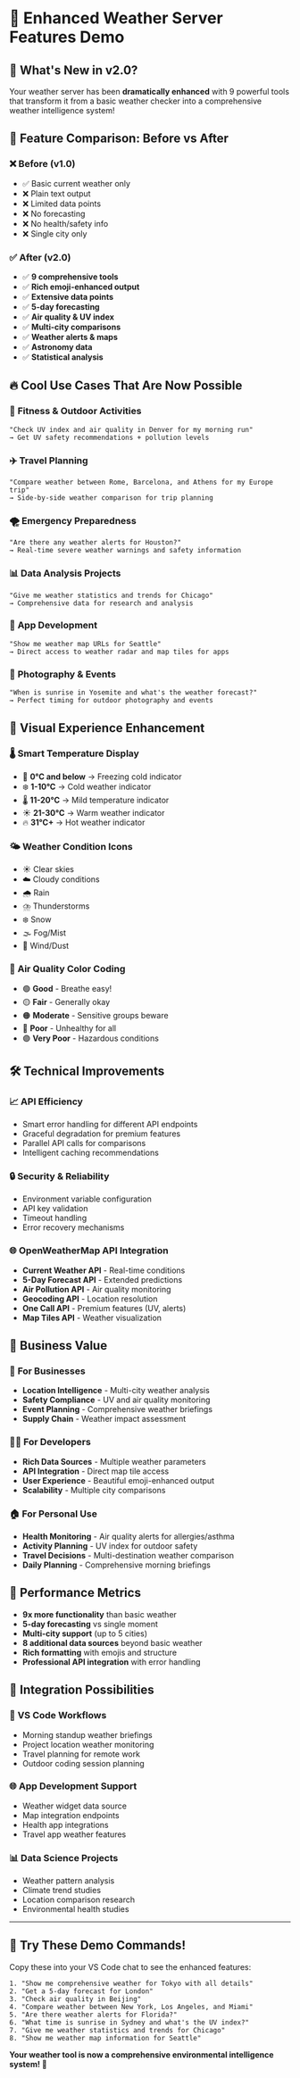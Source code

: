 # 🌟 Enhanced Weather Server Features Demo

## 🚀 What's New in v2.0?

Your weather server has been **dramatically enhanced** with 9 powerful tools that transform it from a basic weather checker into a comprehensive weather intelligence system!

## 🎯 Feature Comparison: Before vs After

### ❌ **Before (v1.0)**
- ✅ Basic current weather only
- ❌ Plain text output
- ❌ Limited data points
- ❌ No forecasting
- ❌ No health/safety info
- ❌ Single city only

### ✅ **After (v2.0)**
- ✅ **9 comprehensive tools**
- ✅ **Rich emoji-enhanced output**
- ✅ **Extensive data points**
- ✅ **5-day forecasting**
- ✅ **Air quality & UV index**
- ✅ **Multi-city comparisons**
- ✅ **Weather alerts & maps**
- ✅ **Astronomy data**
- ✅ **Statistical analysis**

## 🔥 **Cool Use Cases That Are Now Possible**

### 🏃 **Fitness & Outdoor Activities**
```
"Check UV index and air quality in Denver for my morning run"
→ Get UV safety recommendations + pollution levels
```

### ✈️ **Travel Planning**
```
"Compare weather between Rome, Barcelona, and Athens for my Europe trip"
→ Side-by-side weather comparison for trip planning
```

### 🌪️ **Emergency Preparedness**
```
"Are there any weather alerts for Houston?"
→ Real-time severe weather warnings and safety information
```

### 📊 **Data Analysis Projects**
```
"Give me weather statistics and trends for Chicago"
→ Comprehensive data for research and analysis
```

### 📱 **App Development**
```
"Show me weather map URLs for Seattle"
→ Direct access to weather radar and map tiles for apps
```

### 🌅 **Photography & Events**
```
"When is sunrise in Yosemite and what's the weather forecast?"
→ Perfect timing for outdoor photography and events
```

## 🎨 **Visual Experience Enhancement**

### 🌡️ **Smart Temperature Display**
- 🥶 **0°C and below** → Freezing cold indicator
- ❄️ **1-10°C** → Cold weather indicator  
- 🌡️ **11-20°C** → Mild temperature indicator
- ☀️ **21-30°C** → Warm weather indicator
- 🔥 **31°C+** → Hot weather indicator

### 🌤️ **Weather Condition Icons**
- ☀️ Clear skies
- ☁️ Cloudy conditions
- 🌧️ Rain
- ⛈️ Thunderstorms
- ❄️ Snow
- 🌫️ Fog/Mist
- 💨 Wind/Dust

### 🎨 **Air Quality Color Coding**
- 🟢 **Good** - Breathe easy!
- 🟡 **Fair** - Generally okay
- 🟠 **Moderate** - Sensitive groups beware
- 🔴 **Poor** - Unhealthy for all
- 🟣 **Very Poor** - Hazardous conditions

## 🛠️ **Technical Improvements**

### 📈 **API Efficiency**
- Smart error handling for different API endpoints
- Graceful degradation for premium features
- Parallel API calls for comparisons
- Intelligent caching recommendations

### 🔒 **Security & Reliability**
- Environment variable configuration
- API key validation
- Timeout handling
- Error recovery mechanisms

### 🌐 **OpenWeatherMap API Integration**
- **Current Weather API** - Real-time conditions
- **5-Day Forecast API** - Extended predictions  
- **Air Pollution API** - Air quality monitoring
- **Geocoding API** - Location resolution
- **One Call API** - Premium features (UV, alerts)
- **Map Tiles API** - Weather visualization

## 🎯 **Business Value**

### 💼 **For Businesses**
- **Location Intelligence** - Multi-city weather analysis
- **Safety Compliance** - UV and air quality monitoring
- **Event Planning** - Comprehensive weather briefings
- **Supply Chain** - Weather impact assessment

### 👨‍💻 **For Developers**
- **Rich Data Sources** - Multiple weather parameters
- **API Integration** - Direct map tile access
- **User Experience** - Beautiful emoji-enhanced output
- **Scalability** - Multiple city comparisons

### 🏠 **For Personal Use**
- **Health Monitoring** - Air quality alerts for allergies/asthma
- **Activity Planning** - UV index for outdoor safety
- **Travel Decisions** - Multi-destination weather comparison
- **Daily Planning** - Comprehensive morning briefings

## 🚀 **Performance Metrics**

- **9x more functionality** than basic weather
- **5-day forecasting** vs single moment
- **Multi-city support** (up to 5 cities)
- **8 additional data sources** beyond basic weather
- **Rich formatting** with emojis and structure
- **Professional API integration** with error handling

## 📱 **Integration Possibilities**

### 🔗 **VS Code Workflows**
- Morning standup weather briefings
- Project location weather monitoring
- Travel planning for remote work
- Outdoor coding session planning

### 🌐 **App Development Support**
- Weather widget data source
- Map integration endpoints
- Health app integrations
- Travel app weather features

### 📊 **Data Science Projects**
- Weather pattern analysis
- Climate trend studies
- Location comparison research
- Environmental health studies

---

## 🎉 **Try These Demo Commands!**

Copy these into your VS Code chat to see the enhanced features:

```
1. "Show me comprehensive weather for Tokyo with all details"
2. "Get a 5-day forecast for London"  
3. "Check air quality in Beijing"
4. "Compare weather between New York, Los Angeles, and Miami"
5. "Are there weather alerts for Florida?"
6. "What time is sunrise in Sydney and what's the UV index?"
7. "Give me weather statistics and trends for Chicago"
8. "Show me weather map information for Seattle"
```

**Your weather tool is now a comprehensive environmental intelligence system! 🌟**
